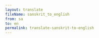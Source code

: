 ```yaml
--- 
layout: translate 
fileName: sanskrit_to_english
from: sa
to: en 
permalink: translate-sanskrit-to-english
---
```

